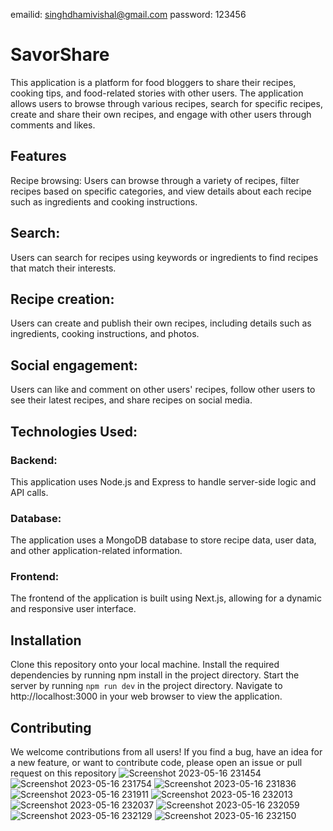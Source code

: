emailid: singhdhamivishal@gmail.com
password: 123456

# SavorShare
This application is a platform for food bloggers to share their recipes, cooking tips, and food-related stories with other users. The application allows users to browse through various recipes, search for specific recipes, create and share their own recipes, and engage with other users through comments and likes.

## Features
Recipe browsing: Users can browse through a variety of recipes, filter recipes based on specific categories, and view details about each recipe such as ingredients and cooking instructions.

## Search: 
Users can search for recipes using keywords or ingredients to find recipes that match their interests.

## Recipe creation:
Users can create and publish their own recipes, including details such as ingredients, cooking instructions, and photos.

## Social engagement: 
Users can like and comment on other users' recipes, follow other users to see their latest recipes, and share recipes on social media.

## Technologies Used:
### Backend: 
This application uses Node.js and Express to handle server-side logic and API calls.

### Database: 
The application uses a MongoDB database to store recipe data, user data, and other application-related information.

### Frontend: 
The frontend of the application is built using Next.js, allowing for a dynamic and responsive user interface.

## Installation
Clone this repository onto your local machine.
Install the required dependencies by running npm install in the project directory.
Start the server by running ```npm run dev``` in the project directory.
Navigate to http://localhost:3000 in your web browser to view the application.

## Contributing
We welcome contributions from all users! If you find a bug, have an idea for a new feature, or want to contribute code, please open an issue or pull request on this repository
![Screenshot 2023-05-16 231454](https://github.com/vishalsinghdhami/Hackathon-Web-Warriors/assets/83884792/d195ccdf-7479-4ddd-a8f8-493983cef1c9)
![Screenshot 2023-05-16 231754](https://github.com/vishalsinghdhami/Hackathon-Web-Warriors/assets/83884792/7e90bc63-47c2-4e5f-a1ab-76834ab88404)
![Screenshot 2023-05-16 231836](https://github.com/vishalsinghdhami/Hackathon-Web-Warriors/assets/83884792/75bcf861-d598-4bcc-a29e-48f86ff1be4b)
![Screenshot 2023-05-16 231911](https://github.com/vishalsinghdhami/Hackathon-Web-Warriors/assets/83884792/5aa1cc05-ff0b-4c62-b9dd-bd8101dfc384)
![Screenshot 2023-05-16 232013](https://github.com/vishalsinghdhami/Hackathon-Web-Warriors/assets/83884792/7f5fb83c-a8d2-4224-830a-bba5853d20ad)
![Screenshot 2023-05-16 232037](https://github.com/vishalsinghdhami/Hackathon-Web-Warriors/assets/83884792/f5b11d4b-32c4-40e6-8925-a8b45b6ca269)
![Screenshot 2023-05-16 232059](https://github.com/vishalsinghdhami/Hackathon-Web-Warriors/assets/83884792/e6f703f8-39ca-4e7e-8809-05fd40c2fee7)
![Screenshot 2023-05-16 232129](https://github.com/vishalsinghdhami/Hackathon-Web-Warriors/assets/83884792/580b4366-dcd1-4df7-ba10-49531e582a55)
![Screenshot 2023-05-16 232150](https://github.com/vishalsinghdhami/Hackathon-Web-Warriors/assets/83884792/de094738-fd60-4bf7-84a7-a20958b00985)








